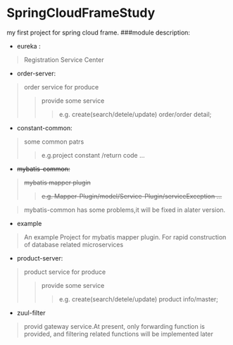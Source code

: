 # SpringCloudFrameStudy
my first project for spring cloud frame.
###module description:
+ eureka :
>Registration Service Center
+ order-server:
>order service for produce
>>provide some service 
>>>e.g. create(search/detele/update) order/order detail;
+ constant-common:
>some common patrs
>>e.g.project constant /return code ...
+ ~~mybatis-common:~~
>~~mybatis mapper plugin~~
>>~~e.g. Mapper-Plugin/model/Service-Plugin/serviceException ...~~

>mybatis-common has some problems,it will be fixed in alater version.
+ example
>An example Project for mybatis mapper plugin.
>For rapid construction of database related microservices
+ product-server:
>product service for produce
>>provide some service 
>>>e.g. create(search/detele/update) product info/master;
+ zuul-filter
>provid gateway service.At present, only forwarding function is provided, 
>and filtering related functions will be implemented later
